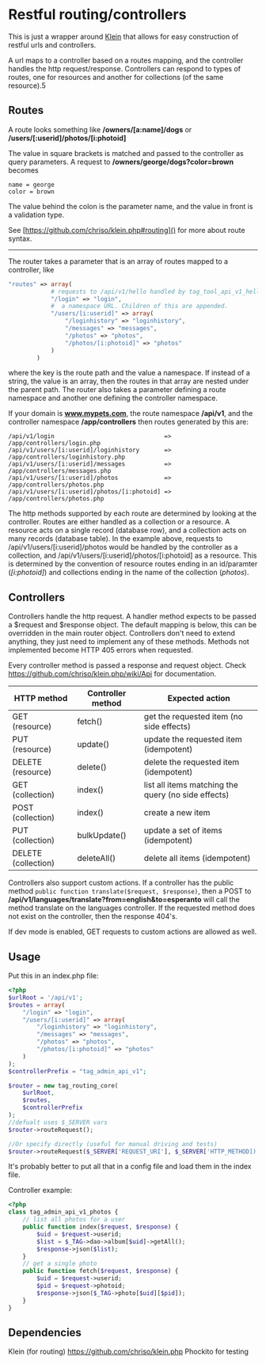 Restful routing/controllers
=========

This is just a wrapper around [Klein](https://github.com/chriso/klein.php) that allows for 
easy construction of restful urls and controllers.

A url maps to a controller based on a routes mapping, and the controller handles the
http request/response. Controllers can respond to types of routes, one for resources and
another for collections (of the same resource).5

Routes
-

A route looks something like **/owners/[a:name]/dogs** or **/users/[:userid]/photos/[i:photoid]**

The value in square brackets is matched and passed to the controller as query parameters.
A request to **/owners/george/dogs?color=brown** becomes
```
name = george
color = brown
```

The value behind the colon is the parameter name, and the value in front is a validation type.

See [https://github.com/chriso/klein.php#routing]() for more about route syntax.

----

The router takes a parameter that is an array of routes mapped to a controller, like
```php
"routes" => array(
            # requests to /api/v1/hello handled by tag_tool_api_v1_hello
            "/login" => "login",
            #  a namespace URL. Children of this are appended.
            "/users/[i:userid]" => array(
                "/loginhistory" => "loginhistory",
                "/messages" => "messages",
                "/photos" => "photos",
                "/photos/[i:photoid]" => "photos"
            )
        )
```
where the key is the route path and the value a namespace. If instead of a string, the value is an array, then the routes in that array are nested under the parent path.
The router also takes a parameter defining a route namespace and another one defining the controller namespace.

If your domain is **www.mypets.com**, the route namespace **/api/v1**, and the controller namespace **/app/controllers** then routes generated by this are:

```
/api/v1/login                               => /app/controllers/login.php
/api/v1/users/[i:userid]/loginhistory       => /app/controllers/loginhistory.php
/api/v1/users/[i:userid]/messages           => /app/controllers/messages.php
/api/v1/users/[i:userid]/photos             => /app/controllers/photos.php
/api/v1/users/[i:userid]/photos/[i:photoid] => /app/controllers/photos.php
```

The http methods supported by each route are determined by looking at the controller. Routes are either handled as a collection or a resource. A resource acts on a single record (database row), and a collection acts on many records (database table). In the example above, requests to /api/v1/users/[i:userid]/photos would be handled by the controller as a collection, and /api/v1/users/[i:userid]/photos/[i:photoid] as a resource. This is determined by the convention of resource routes ending in an id/paramter (*[i:photoid]*) and collections ending in the name of the collection (*photos*).

Controllers
-
Controllers handle the http request. A handler method expects to be passed a $request and $response object. The default mapping is below, this can be overridden in the main router object. Controllers don't need to extend anything, they just need to implement any of these methods. Methods not implemented become HTTP 405 errors when requested.

Every controller method is passed a response and request object. Check https://github.com/chriso/klein.php/wiki/Api for documentation.

| HTTP method | Controller method | Expected action |
| ----------- | ----------------- | --------------- |
| GET (resource) | fetch() | get the requested item (no side effects) |
| PUT (resource) | update() | update the requested item (idempotent) |
| DELETE (resource) | delete() | delete the requested item (idempotent) |
| GET (collection) | index() | list all items matching the query (no side effects) |
| POST (collection) | index() | create a new item |
| PUT (collection) | bulkUpdate() | update a set of items (idempotent) |
| DELETE (collection) | deleteAll() | delete all items (idempotent) |

Controllers also support custom actions. If a controller has the public method 
```public function translate($request, $response)```, then a POST to 
**/api/v1/languages/translate?from=english&to=esperanto** will call the method translate on the languages controller. If the requested method does not exist on the controller, then the response 404's.

If dev mode is enabled, GET requests to custom actions are allowed as well.

Usage
-

Put this in an index.php file:


```php
<?php
$urlRoot = '/api/v1';
$routes = array(
    "/login" => "login",
    "/users/[i:userid]" => array(
        "/loginhistory" => "loginhistory",
        "/messages" => "messages",
        "/photos" => "photos",
        "/photos/[i:photoid]" => "photos"
    )
);
$controllerPrefix = "tag_admin_api_v1";

$router = new tag_routing_core(
    $urlRoot,
    $routes,
    $controllerPrefix
);
//defualt uses $_SERVER vars
$router->routeRequest();

//Or specify directly (useful for manual driving and tests)
$router->routeRequest($_SERVER['REQUEST_URI'], $_SERVER['HTTP_METHOD]);
```

It's probably better to put all that in a config file and load them in the index file.

Controller example:

```php
<?php
class tag_admin_api_v1_photos {
    // list all photos for a user
    public function index($request, $response) {
        $uid = $request->userid;
        $list = $_TAG->dao->album[$uid]->getAll();
        $response->json($list);
    }
    // get a single photo
    public function fetch($request, $response) {
        $uid = $request->userid;
        $pid = $request->photoid;
        $response->json($_TAG->photo[$uid][$pid]);
    }
}
```

Dependencies
-

Klein (for routing) https://github.com/chriso/klein.php
Phockito for testing
